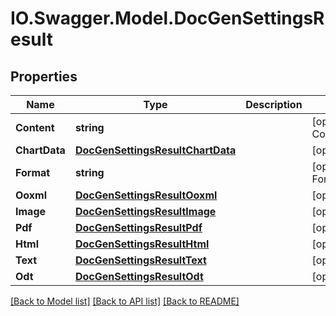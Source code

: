 # IO.Swagger.Model.DocGenSettingsResult
## Properties

Name | Type | Description | Notes
------------ | ------------- | ------------- | -------------
**Content** | **string** |  | [optional] [default to ContentEnum.StoreContent]
**ChartData** | [**DocGenSettingsResultChartData**](DocGenSettingsResultChartData.md) |  | [optional] 
**Format** | **string** |  | [optional] [default to FormatEnum.Pdf]
**Ooxml** | [**DocGenSettingsResultOoxml**](DocGenSettingsResultOoxml.md) |  | [optional] 
**Image** | [**DocGenSettingsResultImage**](DocGenSettingsResultImage.md) |  | [optional] 
**Pdf** | [**DocGenSettingsResultPdf**](DocGenSettingsResultPdf.md) |  | [optional] 
**Html** | [**DocGenSettingsResultHtml**](DocGenSettingsResultHtml.md) |  | [optional] 
**Text** | [**DocGenSettingsResultText**](DocGenSettingsResultText.md) |  | [optional] 
**Odt** | [**DocGenSettingsResultOdt**](DocGenSettingsResultOdt.md) |  | [optional] 

[[Back to Model list]](../README.md#documentation-for-models) [[Back to API list]](../README.md#documentation-for-api-endpoints) [[Back to README]](../README.md)


